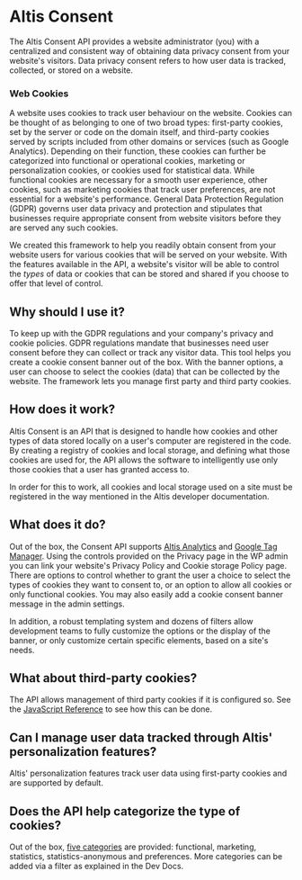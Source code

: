 # Altis Consent

The Altis Consent API provides a website administrator (you) with a centralized and consistent way of obtaining data privacy consent from your website's visitors. Data privacy consent refers to how user data is tracked, collected, or stored on a website.

### Web Cookies
A website uses cookies to track user behaviour on the website. Cookies can be thought of as belonging to one of two broad types: first-party cookies, set by the server or code on the domain itself, and third-party cookies served by scripts included from other domains or services (such as Google Analytics). Depending on their function, these cookies can further be categorized into functional or operational cookies, marketing or personalization cookies, or cookies used for statistical data. While functional cookies are necessary for a smooth user experience, other cookies, such as marketing cookies that track user preferences, are not essential for a website's performance. General Data Protection Regulation (GDPR) governs user data privacy and protection and stipulates that businesses require appropriate consent from website visitors before they are served any such cookies.

We created this framework to help you readily obtain consent from your website users for various cookies that will be served on your website. With the features available in the API, a website's visitor will be able to control the _types_ of data or cookies that can be stored and shared if you choose to offer that level of control.

## Why should I use it?
To keep up with the GDPR regulations and your company's privacy and cookie policies. GDPR regulations mandate that businesses need user consent before they can collect or track any visitor data. This tool helps you create a cookie consent banner out of the box. With the banner options, a user can choose to select the cookies (data) that can be collected by the website. The framework lets you manage first party and third party cookies.

## How does it work?

Altis Consent is an API that is designed to handle how cookies and other types of data stored locally on a user's computer are registered in the code. By creating a registry of cookies and local storage, and defining what those cookies are used for, the API allows the software to intelligently use only those cookies that a user has granted access to.

In order for this to work, all cookies and local storage used on a site must be registered in the way mentioned in the Altis developer documentation.

## What does it do?

Out of the box, the Consent API supports [Altis Analytics](docs://analytics/native/README.md) and [Google Tag Manager](docs://analytics/google-tag-manager/README.md). Using the controls provided on the Privacy page in the WP admin you can link your website's Privacy Policy and Cookie storage Policy page. There are options to control whether to grant the user a choice to select the types of cookies they want to consent to, or an option to allow all cookies or only functional cookies. You may also easily add a cookie consent banner message in the admin settings.

In addition, a robust templating system and dozens of filters allow development teams to fully customize the options or the display of the banner, or only customize certain specific elements, based on a site's needs.

## What about third-party cookies?
The API allows management of third party cookies if it is configured so. See the [JavaScript Reference](./javascript-reference.md) to see how this can be done.

## Can I manage user data tracked through Altis' personalization features?
Altis' personalization features track user data using first-party cookies and are supported by default.

## Does the API help categorize the type of cookies?
Out of the box, [five categories](./Consent-API.md#consent-categories) are provided: functional, marketing, statistics, statistics-anonymous and preferences. More categories can be added via a filter as explained in the Dev Docs.
